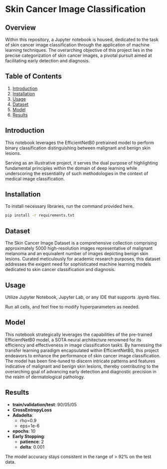 # Skin Cancer Image Classification

## Overview

Within this repository, a Jupyter notebook is housed, dedicated to the task of skin cancer image classification through the application of machine learning techniques.
The overarching objective of this project lies in the precise categorization of skin cancer images, a pivotal pursuit aimed at facilitating early detection and diagnosis.

## Table of Contents

1. [Introduction](#introduction)
2. [Installation](#installation)
3. [Usage](#usage)
4. [Dataset](#dataset)
5. [Model](#model)
6. [Results](#results)

## Introduction

This notebook leverages the EfficientNetB0 pretrained model to perform binary classification distinguishing between malignant and benign skin lesions. 

Serving as an illustrative project, it serves the dual purpose of highlighting fundamental principles within the domain of deep learning while underscoring the essentiality of such methodologies in the context of medical image classification.
## Installation

To install necessary libraries, run the command provided here.

```bash
pip install -r requirements.txt
```
## Dataset

The Skin Cancer Image Dataset is a comprehensive collection comprising approximately 5000 high-resolution images representative of malignant melanoma and an equivalent number of images depicting benign skin lesions.
Curated meticulously for academic research purposes, this dataset addresses the exigent need for sophisticated machine learning models dedicated to skin cancer classification and diagnosis.
## Usage

Utilize Jupyter Notebook, Jupyter Lab, or any IDE that supports .ipynb files. 

Run all cells, and feel free to modify hyperparameters as needed.
## Model
This notebook strategically leverages the capabilities of the pre-trained EfficientNetB0 model, a SOTA neural architecture renowned for its efficiency and effectiveness in image classification tasks.
 By harnessing the transfer learning paradigm encapsulated within EfficientNetB0, this project endeavors to enhance the performance of skin cancer image classification. 
 The model has been fine-tuned to discern intricate patterns and features indicative of malignant and benign skin lesions, thereby contributing to the overarching goal of advancing early detection and diagnostic precision in the realm of dermatological pathology.

## Results

* **train/validation/test**: 90/05/05
* **CrossEntropyLoss**
* **Adadelta**:
  * rho=0.9
  * eps=1e-6
* **epochs**: 10
* **Early Stopping**:
  * **patience**: 2
  * **delta**: 0.001

The model accuracy stays consistent in the range of > 92% on the test data.
